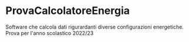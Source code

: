 # ProvaCalcolatoreEnergia
Software che calcola dati rigurardanti diverse configurazioni energetiche. Prova per l'anno scolastico 2022/23
